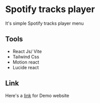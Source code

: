 # Spotify tracks player

It's simple Spotify tracks player menu
## Tools

- React Js/ Vite
- Tailwind Css
- Motion react
- Lucide react

## Link

Here's a [link]() for Demo website
